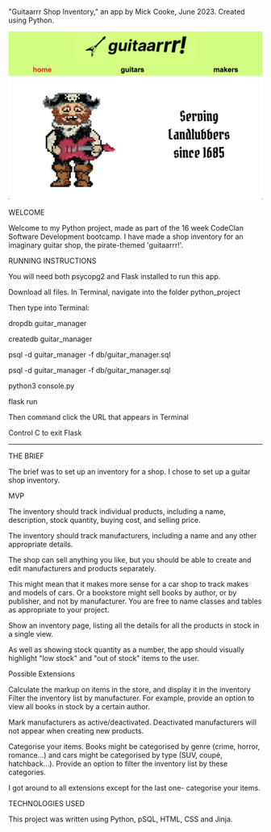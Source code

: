 "Guitaarrr Shop Inventory," an app by Mick Cooke, June 2023.
Created using Python.

<img width="1245" alt="Guitaarrr Homepage Screenshot" src="https://github.com/mickcooke/Python_Project_Guitar_Shop/blob/main/assets/Guitaarrr%20Hompage.jpg">

WELCOME

Welcome to my Python project, made as part of the 16 week CodeClan Software Development bootcamp. I have made a shop inventory for an imaginary guitar shop, the pirate-themed 'guitaarrr!'.


RUNNING INSTRUCTIONS

You will need both psycopg2 and Flask installed to run this app. 

Download all files.
In Terminal, navigate into the folder python_project

Then type into Terminal:

dropdb guitar_manager

createdb guitar_manager

psql -d guitar_manager -f db/guitar_manager.sql

psql -d guitar_manager -f db/guitar_manager.sql

python3 console.py

flask run

Then command click the URL that appears in Terminal

Control C to exit Flask

--------------------------------------
THE BRIEF

The brief was to set up an inventory for a shop. I chose to set up a guitar shop inventory. 

MVP

The inventory should track individual products, including a name, description, stock quantity, buying cost, and selling price.

The inventory should track manufacturers, including a name and any other appropriate details.

The shop can sell anything you like, but you should be able to create and edit manufacturers and products separately.

This might mean that it makes more sense for a car shop to track makes and models of cars. Or a bookstore might sell books by author, or by publisher, and not by manufacturer. You are free to name classes and tables as appropriate to your project.

Show an inventory page, listing all the details for all the products in stock in a single view.

As well as showing stock quantity as a number, the app should visually highlight "low stock" and "out of stock" items to the user.

Possible Extensions

Calculate the markup on items in the store, and display it in the inventory
Filter the inventory list by manufacturer. For example, provide an option to view all books in stock by a certain author.

Mark manufacturers as active/deactivated. Deactivated manufacturers will not appear when creating new products.

Categorise your items. Books might be categorised by genre (crime, horror, romance...) and cars might be categorised by type (SUV, coupé, hatchback...). Provide an option to filter the inventory list by these categories.

I got around to all extensions except for the last one- categorise your items.

TECHNOLOGIES USED

This project was written using Python, pSQL, HTML, CSS and Jinja. 




